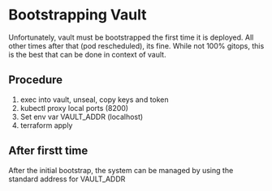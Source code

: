 # Bootstrapping Vault

Unfortunately, vault must be bootstrapped the first time it is deployed. All other times
after that (pod rescheduled), its fine. While not 100% gitops, this is the best that can
be done in context of vault.

## Procedure

1. exec into vault, unseal, copy keys and token
1. kubectl proxy local ports (8200)
1. Set env var VAULT_ADDR (localhost)
1. terraform apply

## After firstt time

After the initial bootstrap, the system can be managed by using the standard address for
VAULT_ADDR
